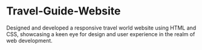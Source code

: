 # Travel-Guide-Website
Designed and developed a responsive travel world website using HTML and CSS, showcasing a keen eye for design and user experience in the realm of web development.
